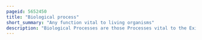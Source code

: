 ```yaml
---
pageid: 5652450
title: "Biological process"
short_summary: "Any function vital to living organisms"
description: "Biological Processes are those Processes vital to the Existence of an Organism and Shape its Capacity to interact with its Environment. Biological Processes are made of many chemical Reactions or other Events which are involved in the Persistence and Transformation of Life Forms. Metabolism and homeostasis are examples."
---
```

